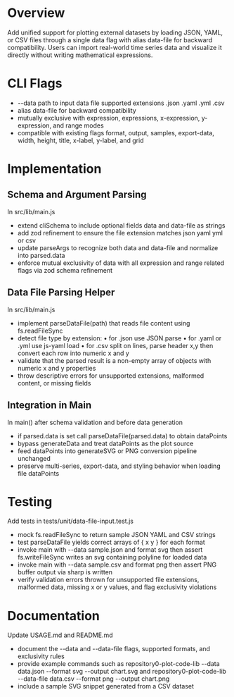 # Overview
Add unified support for plotting external datasets by loading JSON, YAML, or CSV files through a single data flag with alias data-file for backward compatibility. Users can import real-world time series data and visualize it directly without writing mathematical expressions.

# CLI Flags
- --data <path> path to input data file supported extensions .json .yaml .yml .csv
- alias data-file <path> for backward compatibility
- mutually exclusive with expression, expressions, x-expression, y-expression, and range modes
- compatible with existing flags format, output, samples, export-data, width, height, title, x-label, y-label, and grid

# Implementation
## Schema and Argument Parsing
In src/lib/main.js
- extend cliSchema to include optional fields data and data-file as strings
- add zod refinement to ensure the file extension matches json yaml yml or csv
- update parseArgs to recognize both data and data-file and normalize into parsed.data
- enforce mutual exclusivity of data with all expression and range related flags via zod schema refinement

## Data File Parsing Helper
In src/lib/main.js
- implement parseDataFile(path) that reads file content using fs.readFileSync
- detect file type by extension:
  • for .json use JSON.parse
  • for .yaml or .yml use js-yaml load
  • for .csv split on lines, parse header x,y then convert each row into numeric x and y
- validate that the parsed result is a non-empty array of objects with numeric x and y properties
- throw descriptive errors for unsupported extensions, malformed content, or missing fields

## Integration in Main
In main() after schema validation and before data generation
- if parsed.data is set call parseDataFile(parsed.data) to obtain dataPoints
- bypass generateData and treat dataPoints as the plot source
- feed dataPoints into generateSVG or PNG conversion pipeline unchanged
- preserve multi-series, export-data, and styling behavior when loading file dataPoints

# Testing
Add tests in tests/unit/data-file-input.test.js
- mock fs.readFileSync to return sample JSON YAML and CSV strings
- test parseDataFile yields correct arrays of { x y } for each format
- invoke main with --data sample.json and format svg then assert fs.writeFileSync writes an svg containing polyline for loaded data
- invoke main with --data sample.csv and format png then assert PNG buffer output via sharp is written
- verify validation errors thrown for unsupported file extensions, malformed data, missing x or y values, and flag exclusivity violations

# Documentation
Update USAGE.md and README.md
- document the --data and --data-file flags, supported formats, and exclusivity rules
- provide example commands such as repository0-plot-code-lib --data data.json --format svg --output chart.svg and repository0-plot-code-lib --data-file data.csv --format png --output chart.png
- include a sample SVG snippet generated from a CSV dataset